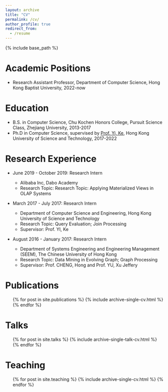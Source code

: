 ```yaml
---
layout: archive
title: "CV"
permalink: /cv/
author_profile: true
redirect_from:
  - /resume
---
```


{% include base_path %}

Academic Positions
======
* Research Assistant Professor, Department of Computer Science, Hong Kong Baptist University, 2022-now

Education
======
* B.S. in Computer Science, Chu Kochen Honors College, Pursuit Science Class, Zhejiang University, 2013-2017
* Ph.D in Computer Science, supervised by [Prof. Yi, Ke](https://www.cse.ust.hk/~yike/), Hong Kong University of Science and Technology, 2017-2022

Research Experience
======
* June 2019 - October 2019: Research Intern
  * Alibaba Inc, Dabo Academy
  * Research Topic: Research Topic: Applying Materialized Views in OLAP Systems

* March 2017 - July 2017: Research Intern
  * Department of Computer Science and Engineering, Hong Kong University of Science and Technology
  * Research Topic: Query Evaluation; Join Processing
  * Supervisor: Prof. YI, Ke
  
* August 2016 - January 2017: Research Intern
  * Department of Systems Engineering and Engineering Management (SEEM), The Chinese University of Hong Kong
  * Research Topic: Data Mining in Evolving Graph; Graph Processing
  * Supervisor: Prof. CHENG, Hong and Prof. YU, Xu Jeffery


<!--   
Skills
======
* Skill 1
* Skill 2
  * Sub-skill 2.1
  * Sub-skill 2.2
  * Sub-skill 2.3
* Skill 3 -->

Publications
======
  <ul>{% for post in site.publications %}
    {% include archive-single-cv.html %}
  {% endfor %}</ul>
  
Talks
======
  <ul>{% for post in site.talks %}
    {% include archive-single-talk-cv.html %}
  {% endfor %}</ul>
  
Teaching
======
  <ul>{% for post in site.teaching %}
    {% include archive-single-cv.html %}
  {% endfor %}</ul>
  
<!-- Service and leadership
======
* Currently signed in to 43 different slack teams -->
